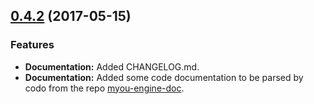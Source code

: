 
<a name="0.4.2"></a>
## [0.4.2](https://github.com/myou-engine/myou-engine) (2017-05-15)


### Features

* **Documentation:** Added CHANGELOG.md.
* **Documentation:** Added some code documentation to be parsed by codo from the repo [myou-engine-doc](https://github.com/myou-engine/myou-engine-doc).
